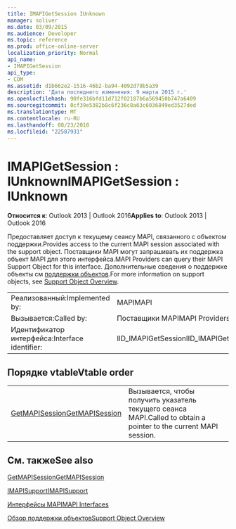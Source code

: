 ```yaml
---
title: IMAPIGetSession IUnknown
manager: soliver
ms.date: 03/09/2015
ms.audience: Developer
ms.topic: reference
ms.prod: office-online-server
localization_priority: Normal
api_name:
- IMAPIGetSession
api_type:
- COM
ms.assetid: d1b662e2-1516-46b2-ba94-4092d79b5a39
description: 'Дата последнего изменения: 9 марта 2015 г.'
ms.openlocfilehash: 90fe316bfd11d712f02187b6a569450b747a6409
ms.sourcegitcommit: 0cf39e5382b8c6f236c8a63c6036849ed3527ded
ms.translationtype: MT
ms.contentlocale: ru-RU
ms.lasthandoff: 08/23/2018
ms.locfileid: "22587931"
---
```

# <a name="imapigetsession--iunknown"></a><span data-ttu-id="88061-103">IMAPIGetSession : IUnknown</span><span class="sxs-lookup"><span data-stu-id="88061-103">IMAPIGetSession : IUnknown</span></span>

  
  
<span data-ttu-id="88061-104">**Относится к**: Outlook 2013 | Outlook 2016</span><span class="sxs-lookup"><span data-stu-id="88061-104">**Applies to**: Outlook 2013 | Outlook 2016</span></span> 
  
<span data-ttu-id="88061-105">Предоставляет доступ к текущему сеансу MAPI, связанного с объектом поддержки.</span><span class="sxs-lookup"><span data-stu-id="88061-105">Provides access to the current MAPI session associated with the support object.</span></span> <span data-ttu-id="88061-106">Поставщики MAPI могут запрашивать их поддержка объект MAPI для этого интерфейса.</span><span class="sxs-lookup"><span data-stu-id="88061-106">MAPI Providers can query their MAPI Support Object for this interface.</span></span> <span data-ttu-id="88061-107">Дополнительные сведения о поддержке объекты см [поддержки объектов](support-object-overview.md).</span><span class="sxs-lookup"><span data-stu-id="88061-107">For more information on support objects, see [Support Object Overview](support-object-overview.md).</span></span>
  
|||
|:-----|:-----|
|<span data-ttu-id="88061-108">Реализованный:</span><span class="sxs-lookup"><span data-stu-id="88061-108">Implemented by:</span></span>  <br/> |<span data-ttu-id="88061-109">MAPI</span><span class="sxs-lookup"><span data-stu-id="88061-109">MAPI</span></span>  <br/> |
|<span data-ttu-id="88061-110">Вызывается:</span><span class="sxs-lookup"><span data-stu-id="88061-110">Called by:</span></span>  <br/> |<span data-ttu-id="88061-111">Поставщики MAPI</span><span class="sxs-lookup"><span data-stu-id="88061-111">MAPI Providers</span></span>  <br/> |
|<span data-ttu-id="88061-112">Идентификатор интерфейса:</span><span class="sxs-lookup"><span data-stu-id="88061-112">Interface identifier:</span></span>  <br/> |<span data-ttu-id="88061-113">IID_IMAPIGetSession</span><span class="sxs-lookup"><span data-stu-id="88061-113">IID_IMAPIGetSession</span></span>  <br/> |
   
## <a name="vtable-order"></a><span data-ttu-id="88061-114">Порядке vtable</span><span class="sxs-lookup"><span data-stu-id="88061-114">Vtable order</span></span>

|||
|:-----|:-----|
|[<span data-ttu-id="88061-115">GetMAPISession</span><span class="sxs-lookup"><span data-stu-id="88061-115">GetMAPISession</span></span>](imapigetsession-getmapisession.md) <br/> |<span data-ttu-id="88061-116">Вызывается, чтобы получить указатель текущего сеанса MAPI.</span><span class="sxs-lookup"><span data-stu-id="88061-116">Called to obtain a pointer to the current MAPI session.</span></span>  <br/> |
   
## <a name="see-also"></a><span data-ttu-id="88061-117">См. также</span><span class="sxs-lookup"><span data-stu-id="88061-117">See also</span></span>



[<span data-ttu-id="88061-118">GetMAPISession</span><span class="sxs-lookup"><span data-stu-id="88061-118">GetMAPISession</span></span>](imapigetsession-getmapisession.md)
  
[<span data-ttu-id="88061-119">IMAPISupport</span><span class="sxs-lookup"><span data-stu-id="88061-119">IMAPISupport</span></span>](imapisupportiunknown.md)


[<span data-ttu-id="88061-120">Интерфейсы MAPI</span><span class="sxs-lookup"><span data-stu-id="88061-120">MAPI Interfaces</span></span>](mapi-interfaces.md)
  
[<span data-ttu-id="88061-121">Обзор поддержки объектов</span><span class="sxs-lookup"><span data-stu-id="88061-121">Support Object Overview</span></span>](support-object-overview.md)

